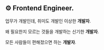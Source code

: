 ## ⚙️ Frontend Engineer.

업무가 개발인데, 취미도 개발인 이상한 **개발자**.

왜 필요한지 모르는 것들을 개발하는 신기한 **개발자**.

모든 사람들이 편해졌으면 하는 **개발자**.

<!--
**freevuehub/freevuehub** is a ✨ _special_ ✨ repository because its `README.md` (this file) appears on your GitHub profile.

Here are some ideas to get you started:

- 🔭 I’m currently working on ...
- 🌱 I’m currently learning ...
- 👯 I’m looking to collaborate on ...
- 🤔 I’m looking for help with ...
- 💬 Ask me about ...
- 📫 How to reach me: ...
- 😄 Pronouns: ...
- ⚡ Fun fact: ...
-->
